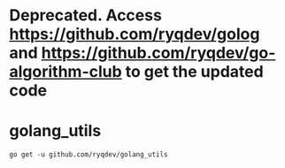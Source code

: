 # Deprecated. Access https://github.com/ryqdev/golog and https://github.com/ryqdev/go-algorithm-club to get the updated code
# golang_utils

```shell
go get -u github.com/ryqdev/golang_utils
```
